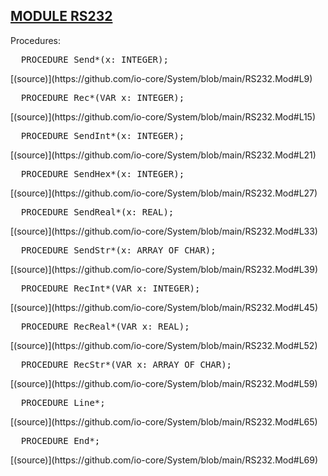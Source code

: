 
## [MODULE RS232](https://github.com/io-core/System/blob/main/RS232.Mod)

Procedures:


<pre>  PROCEDURE Send*(x: INTEGER);</pre> [(source)](https://github.com/io-core/System/blob/main/RS232.Mod#L9)


<pre>  PROCEDURE Rec*(VAR x: INTEGER);</pre> [(source)](https://github.com/io-core/System/blob/main/RS232.Mod#L15)


<pre>  PROCEDURE SendInt*(x: INTEGER);</pre> [(source)](https://github.com/io-core/System/blob/main/RS232.Mod#L21)


<pre>  PROCEDURE SendHex*(x: INTEGER);</pre> [(source)](https://github.com/io-core/System/blob/main/RS232.Mod#L27)


<pre>  PROCEDURE SendReal*(x: REAL);</pre> [(source)](https://github.com/io-core/System/blob/main/RS232.Mod#L33)


<pre>  PROCEDURE SendStr*(x: ARRAY OF CHAR);</pre> [(source)](https://github.com/io-core/System/blob/main/RS232.Mod#L39)


<pre>  PROCEDURE RecInt*(VAR x: INTEGER);</pre> [(source)](https://github.com/io-core/System/blob/main/RS232.Mod#L45)


<pre>  PROCEDURE RecReal*(VAR x: REAL);</pre> [(source)](https://github.com/io-core/System/blob/main/RS232.Mod#L52)


<pre>  PROCEDURE RecStr*(VAR x: ARRAY OF CHAR);</pre> [(source)](https://github.com/io-core/System/blob/main/RS232.Mod#L59)


<pre>  PROCEDURE Line*;</pre> [(source)](https://github.com/io-core/System/blob/main/RS232.Mod#L65)


<pre>  PROCEDURE End*;</pre> [(source)](https://github.com/io-core/System/blob/main/RS232.Mod#L69)

